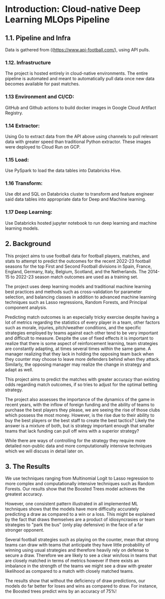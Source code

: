 # Introduction: Cloud-native Deep Learning MLOps Pipeline

## 1.1. Pipeline and Infra
Data is gathered from  ((https://www.api-football.com/), using API pulls.

### 1.12. Infrastructure
The project is hosted entirely in cloud-native environments. The entire pipeline is automated and meant to automatically pull data once new data becomes available for past matches.

### 1.13 Environment and CI/CD:
GitHub and Github actions to build docker images in Google Cloud Artifact Registry.

### 1.14 Extractor:
Using Go to extract data from the API above using channels to pull relevant data with greater speed than traditional Python extractor.
These images were deployed to Cloud Run on GCP.

### 1.15 Load:
Use PySpark to load the data tables into Databricks Hive.

### 1.16 Transform:
Use dbt and SQL on Databricks cluster to transform and feature engineer said data tables into appropriate data for Deep and Machine learning.

### 1.17 Deep Learning:
Use Databricks hosted jupyter notebook to run deep learning and machine learning models.

## 2. Background
This project aims to use football data for football players, matches, and stats to attempt to predict the outcomes for the recent 2022-23 football seasons for the top First and Second Football divisions in Spain, France, England, Germany, Italy, Belgium, Scotland, and the Netherlands. The 2014-15 to 2022-23 season match outcomes are used as a training set.


The project uses deep learning models and traditional machine learning best practices and methods such as cross-validation for parameter selection, and balancing classes in addition to advanced machine learning techniques such as Lasso regressions, Random Forests, and Principal component analysis.

Predicting match outcomes is an especially tricky exercise despite having a lot of metrics regarding the statistics of every player in a team, other factors such as morale, injuries, pitch/weather conditions, and the specific strategies employed by teams against each other tend to be very important and difficult to measure. Despite the use of fixed effects it is important to realize that there is some aspect of reinforcement learning, team strategies are constantly adapting, at times several times within the same game. A manager realizing that they lack in holding the opposing team back when they counter may choose to leave more defenders behind when they attack. Similarly, the opposing manager may realize the change in strategy and adapt as well.

This project aims to predict the matches with greater accuracy than existing odds regarding match outcomes, if so tries to adjust for the optimal betting strategy.

The project also assesses the importance of the dynamics of the game in recent years, with the inflow of foreign funding and the ability of teams to purchase the best players they please, we are seeing the rise of those clubs which possess the most money. However, is the rise due to their ability to buy the best players or the best staff to create the best tactics? Likely the answer is a mixture of both, but is strategy important enough that smaller teams that lack funding can pull off wins with a superior strategy?

While there are ways of controlling for the strategy they require more detailed non-public data and more computationally intensive techniques which we will discuss in detail later on.


## 3. The Results

We use techniques ranging from Multinomial Logit to Lasso regression to more complex and computationally intensive techniques such as Random Forests. 
Our results show that the Boosted Trees model achieves the greatest accuracy.

However, one consistent pattern illustrated in all implemented ML techniques shows that the models have more difficulty accurately predicting a draw as compared to a win or a loss. This might be explained by the fact that draws themselves are a product of idiosyncrasies or team strategies to "park the bus" (only play defensive) in the face of a far stronger opponent. 

Several football strategies such as playing on the counter, mean that strong teams can draw with teams that anticipate they have little probability of winning using usual strategies and therefore heavily rely on defense to secure a draw. Therefore we are likely to see a clear win/loss in teams that are closely matched in terms of metrics however if there exists an imbalance in the strength of the teams we might see a draw with greater likelihood as compared to a match with closely matched teams.

The results show that without the deficiency of draw predictions, our models do far better for loses and wins as compared to draw. For instance, the Boosted trees predict wins by an accuracy of 75%!
